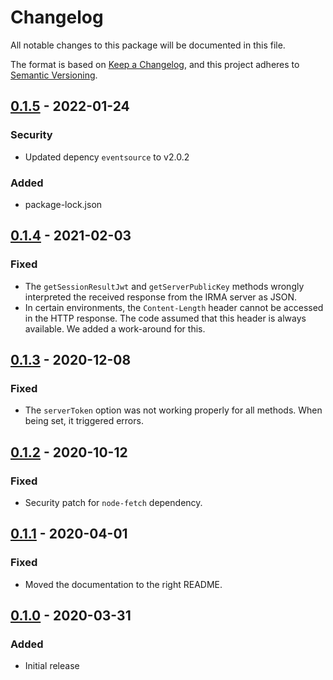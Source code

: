 # Changelog
All notable changes to this package will be documented in this file.

The format is based on [Keep a Changelog](https://keepachangelog.com/en/1.0.0/),
and this project adheres to [Semantic Versioning](https://semver.org/spec/v2.0.0.html).

## [0.1.5] - 2022-01-24
### Security
- Updated depency `eventsource` to v2.0.2
### Added
- package-lock.json

## [0.1.4] - 2021-02-03
### Fixed
- The `getSessionResultJwt` and `getServerPublicKey` methods wrongly interpreted the
  received response from the IRMA server as JSON.
- In certain environments, the `Content-Length` header cannot be accessed in the HTTP response.
  The code assumed that this header is always available. We added a work-around for this.

## [0.1.3] - 2020-12-08
### Fixed
- The `serverToken` option was not working properly for all methods. When being set,
  it triggered errors.

## [0.1.2] - 2020-10-12
### Fixed
- Security patch for `node-fetch` dependency.

## [0.1.1] - 2020-04-01
### Fixed
- Moved the documentation to the right README.

## [0.1.0] - 2020-03-31
### Added
- Initial release

[0.1.5]: https://github.com/privacybydesign/irma-backend-packages/compare/6746eac...a478de3
[0.1.4]: https://github.com/privacybydesign/irma-backend-packages/compare/94960ff...c8eb089
[0.1.3]: https://github.com/privacybydesign/irma-backend-packages/compare/00a8e5b...94960ff
[0.1.2]: https://github.com/privacybydesign/irma-backend-packages/compare/128f8ef...00a8e5b
[0.1.1]: https://github.com/privacybydesign/irma-backend-packages/compare/afcc594...128f8ef
[0.1.0]: https://github.com/privacybydesign/irma-backend-packages/tree/afcc59477738d3cde1381f6556c042afa74fbf54/js/irma-backend